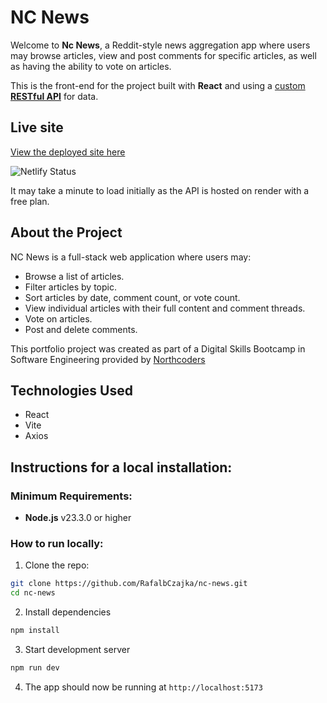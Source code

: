 # NC News

Welcome to **Nc News**, a Reddit-style news aggregation app where users may browse articles, view and post comments for specific articles, as well as having the ability to vote on articles.

This is the front-end for the project built with **React** and using a [custom **RESTful API**](https://github.com/RafalbCzajka/nc-news-API) for data.

## Live site
[View the deployed site here](https://rafalbczajka-nc-news-project.netlify.app/)

![Netlify Status](https://api.netlify.com/api/v1/badges/5cb05aef-1193-4569-8ade-d89525559f83/deploy-status)

It may take a minute to load initially as the API is hosted on render with a free plan.

## About the Project
NC News is a full-stack web application where users may:
- Browse a list of articles.
- Filter articles by topic.
- Sort articles by date, comment count, or vote count.
- View individual articles with their full content and comment threads.
- Vote on articles.
- Post and delete comments.

This portfolio project was created as part of a Digital Skills Bootcamp in Software Engineering provided by [Northcoders](https://northcoders.com/)

## Technologies Used
- React
- Vite
- Axios

## Instructions for a local installation:
### Minimum Requirements:
- **Node.js** v23.3.0 or higher

### How to run locally:

1. Clone the repo:

```bash
git clone https://github.com/RafalbCzajka/nc-news.git
cd nc-news
```

2. Install dependencies

```bash
npm install
```

3. Start development server
```bash
npm run dev
```

4. The app should now be running at ``http://localhost:5173``